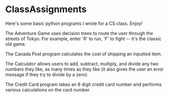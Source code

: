 # ClassAssignments
Here's some basic python programs I wrote for a CS class. Enjoy!

The Adventure Game uses decision trees to route the user through the streets of Tokyo. For example, enter 'R' to run, 'F' to fight -- it's the classic old game.

The Canada Post program calculates the cost of shipping an inputted item.

The Calculator allows users to add, subtract, multiply, and divide any two numbers they like, as many times as they like (it also gives the user an error message if they try to divide by a zero).

The Credit Card program takes an 8 digit credit card number and performs various calculations on the card number.
